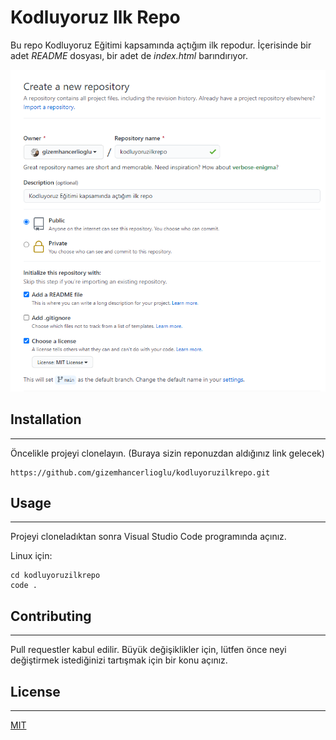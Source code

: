 # Kodluyoruz Ilk Repo

Bu repo Kodluyoruz Eğitimi kapsamında açtığım ilk repodur. İçerisinde bir adet *README* dosyası, bir adet de *index.html* barındırıyor.

![createRepo](createRepo.png)

## Installation
---
Öncelikle projeyi clonelayın. (Buraya sizin reponuzdan aldığınız link gelecek)
``` 
https://github.com/gizemhancerlioglu/kodluyoruzilkrepo.git
```  

## Usage
--- 
Projeyi cloneladıktan sonra Visual Studio Code programında açınız.

Linux için:
```  
cd kodluyoruzilkrepo
code .
```  

## Contributing
---
Pull requestler kabul edilir. Büyük değişiklikler için, lütfen önce neyi değiştirmek istediğinizi tartışmak için bir konu açınız.

## License
---
[MIT](https://choosealicense.com/licenses/mit/)